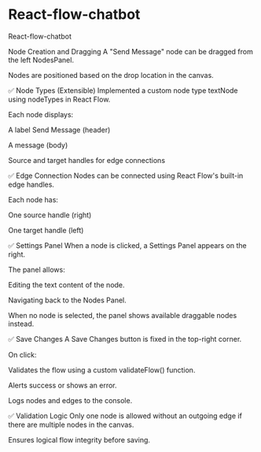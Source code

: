 # React-flow-chatbot
React-flow-chatbot


 Node Creation and Dragging
A "Send Message" node can be dragged from the left NodesPanel.

Nodes are positioned based on the drop location in the canvas.

✅ Node Types (Extensible)
 Implemented a custom node type textNode using nodeTypes in React Flow.

Each node displays:

A label Send Message (header)

A message (body)

Source and target handles for edge connections

✅ Edge Connection
Nodes can be connected using React Flow's built-in edge handles.

Each node has:

One source handle (right)

One target handle (left)

✅ Settings Panel
When a node is clicked, a Settings Panel appears on the right.

The panel allows:

Editing the text content of the node.

Navigating back to the Nodes Panel.

When no node is selected, the panel shows available draggable nodes instead.

✅ Save Changes
A Save Changes button is fixed in the top-right corner.

On click:

Validates the flow using a custom validateFlow() function.

Alerts success or shows an error.

Logs nodes and edges to the console.

✅ Validation Logic
Only one node is allowed without an outgoing edge if there are multiple nodes in the canvas.

Ensures logical flow integrity before saving.